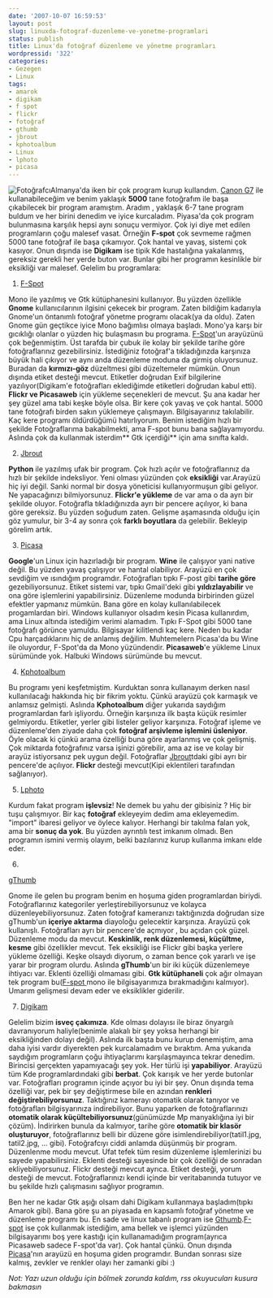 ```yaml
---
date: '2007-10-07 16:59:53'
layout: post
slug: linuxda-fotograf-duzenleme-ve-yonetme-programlari
status: publish
title: Linux'da fotoğraf düzenleme ve yönetme programları
wordpressid: '322'
categories:
- Gezegen
- Linux
tags:
- amarok
- digikam
- f spot
- flickr
- fotoğraf
- gthumb
- jbrout
- kphotoalbum
- Linux
- lphoto
- picasa
---
```


![Fotoğrafcı](http://arsln.org/image/foto1.jpg)Almanya'da iken bir çok program kurup kullandım. [Canon G7](http://arsln.org/canon-powershot-g7-hakkinda-fotograflar-ve-bilgiler/) ile kullanabileceğim ve benim yaklaşık **5000** tane fotoğrafım ile başa çıkabilecek bir program aramıştım. Aradım , yaklaşık 6-7 tane program buldum ve her birini denedim ve iyice kurcaladım. Piyasa'da çok program bulunmasına karşılık hepsi aynı sonuçu vermiyor. Çok iyi diye met edilen programların çoğu malesef vasat. Örneğin **F-spot** çok sevmeme rağmen 5000 tane fotoğraf ile başa çıkamıyor. Çok hantal ve yavaş, sistemi çok kasıyor. Onun dışında ise **Digikam** ise tipik Kde hastalığına yakalanmış, gereksiz gerekli her yerde buton var. Bunlar gibi her programın kesinlikle bir eksikliği var malesef. Gelelim bu programlara:
	






	
  1. [F-Spot](http://f-spot.org/Main_Page)

Mono ile yazılmış ve Gtk kütüphanesini kullanıyor. Bu yüzden özellikle **Gnome** kullanıcılarının ilgisini çekecek bir program. Zaten bildiğim kadarıyla Gnome'un öntanımlı fotoğraf yönetme programı olacak(ya da oldu). Zaten Gnome gün geçtikce iyice Mono bağımlısı olmaya başladı. Mono'ya karşı bir gıcıklığı olanlar o yüzden hiç bulaşmasın bu programa. [F-Spot](http://f-spot.org/Main_Page)'un arayüzünü çok beğenmiştim. Üst tarafda bir çubuk ile kolay bir şekilde tarihe göre fotoğraflarınız gezebilirsiniz. İstediğiniz fotoğraf'a tıkladığınzda karşınıza büyük hali çıkıyor ve aynı anda düzenleme moduna da girmiş oluyorsunuz. Buradan da **kırmızı-göz** düzeltmesi gibi düzeltemeler mümkün. Onun dışında etiket desteği mevcut. Etiketler doğrudan Exif bilgilerine yazılıyor(Digikam'e fotoğrafları eklediğimde etiketleri doğrudan kabul etti). **Flickr ve Picasaweb** için yükleme seçenekleri de mevcut. Şu ana kadar her şey güzel ama tabi keşke böyle olsa. Bir kere çok yavaş ve çok hantal. 5000 tane fotoğrafı birden sakın yüklemeye çalışmayın. Bilgisayarınız takılabilir. Kaç kere programı öldürdüğümü hatırlıyorum. Benim istediğim hızlı bir şekilde Fotoğraflarıma bakabilmekti, ama F-spot bunu bana sağlayamıyordu. Aslında çok da kullanmak isterdim** Gtk içerdiği** için ama sınıfta kaldı.



	
  2. [Jbrout](http://jbrout.python-hosting.com/)

**Python** ile yazılmış ufak bir program. Çok hızlı açılır ve fotoğraflarınız da hızlı bir şekilde indeksliyor. Yeni olması yüzünden çok **eksikliği** var.Arayüzü hiç iyi değil. Sanki normal bir dosya yöneticisi kullanıyormuşun gibi geliyor. Ne yapacağınızı bilmiyorsunuz. **Flickr'e yükleme** de var ama o da ayrı bir şekilde oluyor. Fotoğrafla tıkladığınızda ayrı bir pencere açılıyor, ki bana göre gereksiz. Bu yüzden soğudum zaten. Gelişme aşamasında olduğu için göz yumulur, bir 3-4 ay sonra çok **farklı boyutlara** da gelebilir. Bekleyip görelim artık.




	
  3. [Picasa](http://picasa.google.com/)

**Google**'un Linux için hazırladığı bir program. **Wine** ile çalışıyor yani native değil. Bu yüzden yavaş çalışıyor ve hantal olabiliyor. Arayüzü en çok sevdiğim ve ısındığım programdır. Fotoğrafları tıpkı F-post gibi **tarihe göre** gezebiliyorsunuz. Etiket sistemi var, tıpkı Gmail'deki gibi **yıldızlayabilir** ve ona göre işlemlerini yapabilirsiniz. Düzenleme modunda birbirinden güzel efektler yapmanız mümkün. Bana göre en kolay kullanılabilecek progamlardan biri. Windows kullanıyor olsadım kesin Picasa kullanırdım, ama Linux altında istediğim verimi alamadım. Tıpkı F-Spot gibi 5000 tane fotoğrafı görünce yamuldu. Bilgisayar kilitlendi kaç kere. Neden bu kadar Cpu harçadıklarını hiç de anlamış değilim. Muhtemelern Picasa'da bu Wine ile oluyordur, F-Spot'da da Mono yüzündendir. **Picasaweb**'e yükleme Linux sürümünde yok. Halbuki Windows sürümünde bu mevcut. 




	
  4. [Kphotoalbum](http://kphotoalbum.org/)

Bu programı yeni keşfetmiştim. Kurduktan sonra kullanayım derken nasıl kullanılacağı hakkında hiç bir fikrim yoktu. Çünkü arayüzü çok karmaşık ve anlamsız gelmişti. Aslında **Kphotoalbum** diğer yukarıda saydığım programlardan farlı işliyordu. Örneğin karşınıza ilk başta küçük resimler gelmiyordu. Etiketler, yerler gibi listeler geliyor karşınıza. Fotoğraf işleme ve düzenleme'den ziyade daha çok **fotoğraf arşivleme işlemini üsleniyor**. Öyle olacak ki çünkü arama özelliği buna göre ayarlanmış ve çok gelişmiş. Çok miktarda fotoğrafınız varsa işinizi görebilir, ama az ise ve kolay bir arayüz istiyorsanız pek uygun değil. Fotoğraflar [Jbrout](http://jbrout.python-hosting.com/)tdaki gibi ayrı bir pencere'de açılıyor. **Flickr** desteği mevcut(Kipi eklentileri tarafından sağlanıyor). 



	
  5. [Lphoto](http://lphoto.com/)

Kurdum fakat program **işlevsiz**! Ne demek bu yahu der gibisiniz ? Hiç bir tuşu çalışmıyor. Bir kaç **fotoğraf** ekleyeyim dedim ama ekleyemedim. "import" ibaresi geliyor ve öylece kalıyor. Herhangi bir takılma falan yok, ama bir **sonuç da yok**. Bu yüzden ayrıntılı test imkanım olmadı. Ben programın ismini vermiş olayım, belki bazılarınız kurup kullanma imkanı elde eder.


	
  6. 
[gThumb](http://gthumb.sourceforge.net/)

Gnome ile gelen bu program benim en hoşuma giden programlardan biriydi. Fotoğraflarınız kategoriler yerleştirebiliyorsunuz ve kolayca düzenleyebiliyorsunuz. Zaten fotoğraf kameranızı taktığınızda doğrudan size gThumb'un **içeriye aktarma** diayoloğu gelecektir karşınıza. Arayüzü çok kullanışlı. Fotoğrafları ayrı bir pencere'de açmıyor , bu açıdan çok güzel. Düzenleme modu da mevcut. **Keskinlik, renk düzenlemesi, küçültme, kesme** gibi özellikler mevcut. Tek eksikliği ise Flickr gibi başka yerlere yükleme özelliği. Keşke olsaydı diyorum, o zaman bence çok yararlı ve işe yarar bir program olurdu. Aslında **gThumb**'un bir iki küçük düzenlemeye ihtiyacı var. Eklenti özelliği olmaması gibi. **Gtk kütüphaneli** çok ağır olmayan tek program bu([F-spot ](http://f-spot.org/Main_Page)mono ile bilgisayarımıza bırakmadığını kalmıyor). Umarım gelişmesi devam eder ve eksiklikler giderilir.



	
  7. [Digikam](http://www.digikam.org/)

Gelelim bizim **isveç çakımıza**. Kde olması dolayısı ile biraz önyargılı davranıyorum haliyle(benimle alakalı bir şey yoksa herhangi bir eksikliğinden dolayı değil). Aslında ilk başta bunu kurup denemiştim, ama daha iyisi vardır diyerekten pek kurcalamadım ve bıraktım. Ama yukarıda saydığım programların çoğu ihtiyaçlarımı karşılaşmayınca tekrar denedim. Birincisi gerçekten yapamıyacağı şey yok. Her türlü işi **yapabiliyor**. Arayüzü tüm Kde programlardındaki gibi **berbat**. Çok karışık ve her yerde butonlar var. Fotoğrafları programın içinde açıyor bu iyi bir şey. Onun dışında tema özelliği var, pek bir şey değiştirmese bile en azından **renkleri değiştirebiliyorsunuz**. Taktığınız kamerayı otomatik olarak tanıyor ve fotoğrafları bilgisyarınıza indirebiliyor. Bunu yaparken de fotoğraflarınızı **otomatik olarak küçültebiliyorsunuz**(günümüzde Mp manyaklığına iyi bir çözüm). İndirirken bunula da kalmıyor, tarihe göre **otomatik bir klasör oluşturuyor**, fotoğraflarınız belli bir düzene göre isimlendirebiliyor(tatil1.jpg, tatil2.jpg, ... gibi). Fotoğrafcıyı ciddi anlamda düşünmüş bir program. Düzenlenme modu mevcut. Ufat tefek tüm resim düzenleme işlemlerinizi bu sayede yapabilirsiniz. Eklenti desteği sayesinde bir çok özelliği de sonradan ekliyebiliyorsunuz. Flickr desteği mevcut ayrıca. Etiket desteği, yorum desteği de mevcut. Fotoğraflarınızı kendi içinde bir veritabanında tutuyor ve bu şekilde hızlı çalışmasını sağlıyor programın. 






Ben her ne kadar Gtk aşığı olsam dahi Digikam kullanmaya başladım(tıpkı Amarok gibi). Bana göre şu an piyasada en kapsamlı fotoğraf yönetme ve düzenleme programı bu. En sade ve linux tabanlı program ise [Gthumb](http://gthumb.sourceforge.net/).[F-spot](http://f-spot.org/Main_Page) ise çok kullanmak istediğim, ama bellek ve işlemci yüzünden bilgisayarımı boş yere kastığı için kullanamadığım program(ayrıca Picasaweb sadece F-spot'da var). Çok hantal çünkü. Onun dışında [Picasa](http://picasa.google.com/)'nın arayüzü en hoşuma giden programdır.  Bundan sonrası size kalmış, zevkler ve renkler olayı her zamanki gibi :)

_Not: Yazı uzun olduğu için bölmek zorunda kaldım, rss okuyucuları kusura bakmasın_
